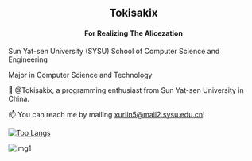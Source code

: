 <h2 align="center"> Tokisakix </h2>

<h4 align="center"> For Realizing The Alicezation </h4>

Sun Yat-sen University (SYSU) School of Computer Science and Engineering

Major in Computer Science and Technology

👋 @Tokisakix, a programming enthusiast from Sun Yat-sen University in China.

📫 You can reach me by mailing xurlin5@mail2.sysu.edu.cn!

[![Top Langs](https://github-readme-stats.vercel.app/api/top-langs/?username=Tokisakix&layout=donut)](https://github.com/anuraghazra/github-readme-stats)

![img1](img1.png)

